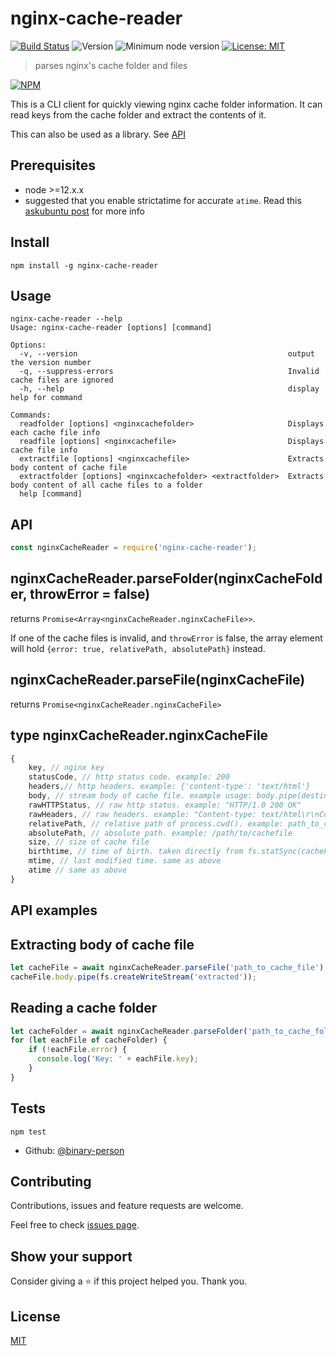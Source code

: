 nginx-cache-reader
==================

[![Build Status](https://travis-ci.com/binary-person/nginx-cache-reader.svg?branch=master)](https://travis-ci.com/github/binary-person/nginx-cache-reader)
![Version](https://img.shields.io/badge/version-0.0.1-blue.svg?cacheSeconds=2592000)
![Minimum node version](https://img.shields.io/badge/node->=12.x.x-blue.svg?cacheSeconds=2592000)
[![License: MIT](https://img.shields.io/github/license/binary-person/nginx-cache-reader)](https://github.com/binary-person/nginx-cache-reader/blob/master/LICENSE)

> parses nginx's cache folder and files

[![NPM](https://nodei.co/npm/nginx-cache-reader.png?global=true)](https://nodei.co/npm/nginx-cache-reader/)

This is a CLI client for quickly viewing nginx cache folder information. It can read keys from the cache folder and extract the contents of it.

This can also be used as a library. See [API](#api)

Prerequisites
-------------

- node >=12.x.x
- suggested that you enable strictatime for accurate `atime`. Read this [askubuntu post](https://askubuntu.com/questions/383401/why-does-not-the-atime-option-of-mount-always-update-atime-of-files-as-expected) for more info

Install
--------

```
npm install -g nginx-cache-reader
```

Usage
-----

```
nginx-cache-reader --help
Usage: nginx-cache-reader [options] [command]

Options:
  -v, --version                                               output the version number
  -q, --suppress-errors                                       Invalid cache files are ignored
  -h, --help                                                  display help for command

Commands:
  readfolder [options] <nginxcachefolder>                     Displays each cache file info
  readfile [options] <nginxcachefile>                         Displays cache file info
  extractfile [options] <nginxcachefile>                      Extracts body content of cache file
  extractfolder [options] <nginxcachefolder> <extractfolder>  Extracts body content of all cache files to a folder
  help [command]
```

API
---

```js
const nginxCacheReader = require('nginx-cache-reader');
```

## nginxCacheReader.parseFolder(nginxCacheFolder, throwError = false)

returns `Promise<Array<nginxCacheReader.nginxCacheFile>>`.

If one of the cache files is invalid, and `throwError` is false, the array element will hold `{error: true, relativePath, absolutePath}` instead.

## nginxCacheReader.parseFile(nginxCacheFile)

returns `Promise<nginxCacheReader.nginxCacheFile>`

## type nginxCacheReader.nginxCacheFile

```js
{
    key, // nginx key
    statusCode, // http status code. example: 200
    headers,// http headers. example: {'content-type': 'text/html'}
    body, // stream body of cache file. example usage: body.pipe(destination)
    rawHTTPStatus, // raw http status. example: "HTTP/1.0 200 OK"
    rawHeaders, // raw headers. example: "Content-type: text/html\r\nContent-Length: 100"
    relativePath, // relative path of process.cwd(). example: path_to_cachefile
    absolutePath, // absolute path. example: /path/to/cachefile
    size, // size of cache file
    birthtime, // time of birth. taken directly from fs.statSync(cacheFile)
    mtime, // last modified time. same as above
    atime // same as above
}
```

API examples
------------

## Extracting body of cache file

```js
let cacheFile = await nginxCacheReader.parseFile('path_to_cache_file');
cacheFile.body.pipe(fs.createWriteStream('extracted'));
```

## Reading a cache folder

```js
let cacheFolder = await nginxCacheReader.parseFolder('path_to_cache_folder');
for (let eachFile of cacheFolder) {
    if (!eachFile.error) {
      console.log('Key: ' + eachFile.key);
    }
}
```

Tests
---------

```
npm test
```


* Github: [@binary-person](https://github.com/binary-person)

## Contributing

Contributions, issues and feature requests are welcome.

Feel free to check [issues page](https://github.com/binary-person/nginx-cache-reader/issues).

## Show your support

Consider giving a ⭐️ if this project helped you. Thank you.


## License

[MIT](https://github.com/binary-person/nginx-cache-reader/blob/master/LICENSE)